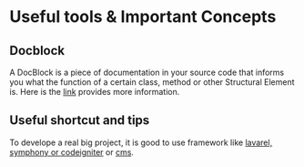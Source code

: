 # Useful tools & Important Concepts

## Docblock

A DocBlock is a piece of documentation in your source code that informs you what the function of a certain class, method or other Structural Element is. Here is the [link](https://docs.phpdoc.org/guide/getting-started/what-is-a-docblock.html) provides more information.

## Useful shortcut and tips

To develope a real big project, it is good to use framework like [lavarel, symphony or codeigniter](https://kinsta.com/blog/php-frameworks/) or [cms](https://devrims.com/blog/best-php-cms-platforms/).
